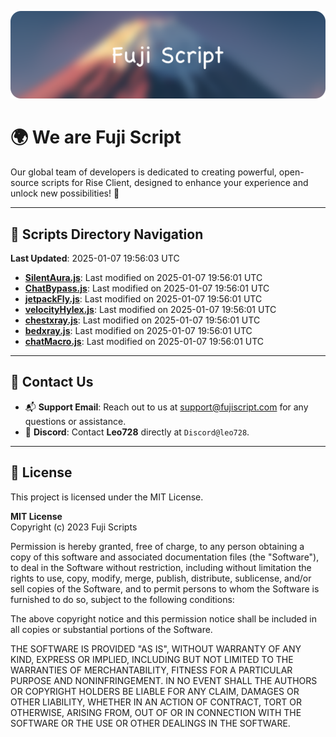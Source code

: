 ![Banner](.github/b.webp)

# 🌍 **We are Fuji Script**

Our global team of developers is dedicated to creating powerful, open-source scripts for Rise Client, designed to enhance your experience and unlock new possibilities! 🌟

---
<!-- SCRIPTS_NAVIGATION_START -->
## 📂 **Scripts Directory Navigation**

**Last Updated**: 2025-01-07 19:56:03 UTC

- **[SilentAura.js](scripts/SilentAura.js)**: Last modified on 2025-01-07 19:56:01 UTC
- **[ChatBypass.js](scripts/ChatBypass.js)**: Last modified on 2025-01-07 19:56:01 UTC
- **[jetpackFly.js](scripts/jetpackFly.js)**: Last modified on 2025-01-07 19:56:01 UTC
- **[velocityHylex.js](scripts/velocityHylex.js)**: Last modified on 2025-01-07 19:56:01 UTC
- **[chestxray.js](scripts/chestxray.js)**: Last modified on 2025-01-07 19:56:01 UTC
- **[bedxray.js](scripts/bedxray.js)**: Last modified on 2025-01-07 19:56:01 UTC
- **[chatMacro.js](scripts/chatMacro.js)**: Last modified on 2025-01-07 19:56:01 UTC

<!-- SCRIPTS_NAVIGATION_END -->

---

## 💬 **Contact Us**  
- 📬 **Support Email**: Reach out to us at [support@fujiscript.com](mailto:support@fujiscript.com) for any questions or assistance.  
- 💬 **Discord**: Contact **Leo728** directly at `Discord@leo728`.

---

## 📜 **License**

This project is licensed under the MIT License.  

**MIT License**  
Copyright (c) 2023 Fuji Scripts  

Permission is hereby granted, free of charge, to any person obtaining a copy of this software and associated documentation files (the "Software"), to deal in the Software without restriction, including without limitation the rights to use, copy, modify, merge, publish, distribute, sublicense, and/or sell copies of the Software, and to permit persons to whom the Software is furnished to do so, subject to the following conditions:  

The above copyright notice and this permission notice shall be included in all copies or substantial portions of the Software.  

THE SOFTWARE IS PROVIDED "AS IS", WITHOUT WARRANTY OF ANY KIND, EXPRESS OR IMPLIED, INCLUDING BUT NOT LIMITED TO THE WARRANTIES OF MERCHANTABILITY, FITNESS FOR A PARTICULAR PURPOSE AND NONINFRINGEMENT. IN NO EVENT SHALL THE AUTHORS OR COPYRIGHT HOLDERS BE LIABLE FOR ANY CLAIM, DAMAGES OR OTHER LIABILITY, WHETHER IN AN ACTION OF CONTRACT, TORT OR OTHERWISE, ARISING FROM, OUT OF OR IN CONNECTION WITH THE SOFTWARE OR THE USE OR OTHER DEALINGS IN THE SOFTWARE.  
